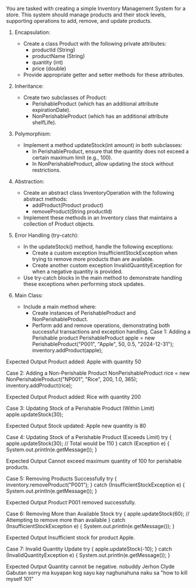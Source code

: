 You are tasked with creating a simple Inventory Management System for a store. This system should manage products and their stock levels, supporting operations to add, remove, and update products.

1. Encapsulation:
   - Create a class Product with the following private attributes:
     - productId (String)
     - productName (String)
     - quantity (int)
     - price (double)
   - Provide appropriate getter and setter methods for these attributes.

2. Inheritance:
   - Create two subclasses of Product:
     - PerishableProduct (which has an additional attribute expirationDate).
     - NonPerishableProduct (which has an additional attribute shelfLife).

3. Polymorphism:
   - Implement a method updateStock(int amount) in both subclasses:
     - In PerishableProduct, ensure that the quantity does not exceed a certain maximum limit (e.g., 100).
     - In NonPerishableProduct, allow updating the stock without restrictions.

4. Abstraction:
   - Create an abstract class InventoryOperation with the following abstract methods:
     - addProduct(Product product)
     - removeProduct(String productId)
   - Implement these methods in an Inventory class that maintains a collection of Product objects.

5. Error Handling (try-catch):
   - In the updateStock() method, handle the following exceptions:
     - Create a custom exception InsufficientStockException when trying to remove more products than are available.
     - Create another custom exception InvalidQuantityException for when a negative quantity is provided.
   - Use try-catch blocks in the main method to demonstrate handling these exceptions when performing stock updates.

6. Main Class:
   - Include a main method where:
     - Create instances of PerishableProduct and NonPerishableProduct.
     - Perform add and remove operations, demonstrating both successful transactions and exception handling.
Case 1: Adding a Perishable product
PerishableProduct apple = new PerishableProduct("P001", "Apple", 50, 0.5, "2024-12-31"); inventory.addProduct(apple);

Expected Output
Product added: Apple with quantity 50

Case 2: Adding a Non-Perishable Product
NonPerishableProduct rice = new NonPerishableProduct("NP001", "Rice", 200, 1.0, 365); inventory.addProduct(rice);

Expected Output
Product added: Rice with quantity 200



Case 3: Updating Stock of a Perishable Product (Within Limit)
apple.updateStock(30);

Expected Output
Stock updated: Apple new quantity is 80

Case 4: Updating Stock of a Perishable Product (Exceeds Limit)
try {
    apple.updateStock(30); // Total would be 110
} catch (Exception e) {
    System.out.println(e.getMessage());
}


Expected Output
Cannot exceed maximum quantity of 100 for perishable products.

Case 5: Removing Products Successfully
try {
    inventory.removeProduct("P001");
} catch (InsufficientStockException e) {
    System.out.println(e.getMessage());
}

Expected Output
Product P001 removed successfully.



Case 6: Removing More than Available Stock
try {
    apple.updateStock(60); // Attempting to remove more than available
} catch (InsufficientStockException e) {
    System.out.println(e.getMessage());
}

Expected Output
Insufficient stock for product Apple.


Case 7: Invalid Quantity Update
try {
    apple.updateStock(-10);
} catch (InvalidQuantityException e) {
    System.out.println(e.getMessage());
}

Expected Output
Quantity cannot be negative.
nobuddy
Jerhon Clyde Gabutan
sorry ma kuyapan kog sayu kay naghunahuna naku sa "how to kill myself 101"
